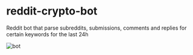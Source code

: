 # reddit-crypto-bot
Reddit bot that parse subreddits, submissions, comments and replies for certain keywords for the last 24h

![bot](https://user-images.githubusercontent.com/27702980/32068656-758cfee4-ba8f-11e7-8c40-f39eed4759e4.png)
